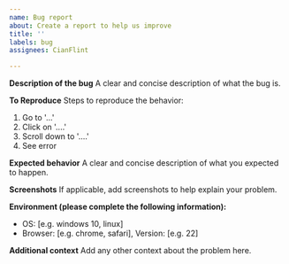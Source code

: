 ```yaml
---
name: Bug report
about: Create a report to help us improve
title: ''
labels: bug
assignees: CianFlint

---
```


**Description of the bug**
A clear and concise description of what the bug is.

**To Reproduce**
Steps to reproduce the behavior:
1. Go to '...'
2. Click on '....'
3. Scroll down to '....'
4. See error

**Expected behavior**
A clear and concise description of what you expected to happen.

**Screenshots**
If applicable, add screenshots to help explain your problem.

**Environment (please complete the following information):**
 - OS: [e.g. windows 10, linux]
 - Browser: [e.g. chrome, safari], Version: [e.g. 22]

**Additional context**
Add any other context about the problem here.
